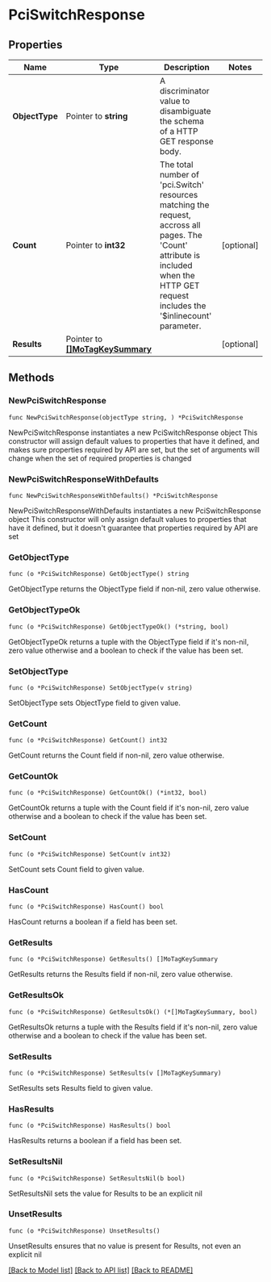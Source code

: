 # PciSwitchResponse

## Properties

Name | Type | Description | Notes
------------ | ------------- | ------------- | -------------
**ObjectType** | Pointer to **string** | A discriminator value to disambiguate the schema of a HTTP GET response body. | 
**Count** | Pointer to **int32** | The total number of &#39;pci.Switch&#39; resources matching the request, accross all pages. The &#39;Count&#39; attribute is included when the HTTP GET request includes the &#39;$inlinecount&#39; parameter. | [optional] 
**Results** | Pointer to [**[]MoTagKeySummary**](MoTagKeySummary.md) |  | [optional] 

## Methods

### NewPciSwitchResponse

`func NewPciSwitchResponse(objectType string, ) *PciSwitchResponse`

NewPciSwitchResponse instantiates a new PciSwitchResponse object
This constructor will assign default values to properties that have it defined,
and makes sure properties required by API are set, but the set of arguments
will change when the set of required properties is changed

### NewPciSwitchResponseWithDefaults

`func NewPciSwitchResponseWithDefaults() *PciSwitchResponse`

NewPciSwitchResponseWithDefaults instantiates a new PciSwitchResponse object
This constructor will only assign default values to properties that have it defined,
but it doesn't guarantee that properties required by API are set

### GetObjectType

`func (o *PciSwitchResponse) GetObjectType() string`

GetObjectType returns the ObjectType field if non-nil, zero value otherwise.

### GetObjectTypeOk

`func (o *PciSwitchResponse) GetObjectTypeOk() (*string, bool)`

GetObjectTypeOk returns a tuple with the ObjectType field if it's non-nil, zero value otherwise
and a boolean to check if the value has been set.

### SetObjectType

`func (o *PciSwitchResponse) SetObjectType(v string)`

SetObjectType sets ObjectType field to given value.


### GetCount

`func (o *PciSwitchResponse) GetCount() int32`

GetCount returns the Count field if non-nil, zero value otherwise.

### GetCountOk

`func (o *PciSwitchResponse) GetCountOk() (*int32, bool)`

GetCountOk returns a tuple with the Count field if it's non-nil, zero value otherwise
and a boolean to check if the value has been set.

### SetCount

`func (o *PciSwitchResponse) SetCount(v int32)`

SetCount sets Count field to given value.

### HasCount

`func (o *PciSwitchResponse) HasCount() bool`

HasCount returns a boolean if a field has been set.

### GetResults

`func (o *PciSwitchResponse) GetResults() []MoTagKeySummary`

GetResults returns the Results field if non-nil, zero value otherwise.

### GetResultsOk

`func (o *PciSwitchResponse) GetResultsOk() (*[]MoTagKeySummary, bool)`

GetResultsOk returns a tuple with the Results field if it's non-nil, zero value otherwise
and a boolean to check if the value has been set.

### SetResults

`func (o *PciSwitchResponse) SetResults(v []MoTagKeySummary)`

SetResults sets Results field to given value.

### HasResults

`func (o *PciSwitchResponse) HasResults() bool`

HasResults returns a boolean if a field has been set.

### SetResultsNil

`func (o *PciSwitchResponse) SetResultsNil(b bool)`

 SetResultsNil sets the value for Results to be an explicit nil

### UnsetResults
`func (o *PciSwitchResponse) UnsetResults()`

UnsetResults ensures that no value is present for Results, not even an explicit nil

[[Back to Model list]](../README.md#documentation-for-models) [[Back to API list]](../README.md#documentation-for-api-endpoints) [[Back to README]](../README.md)


